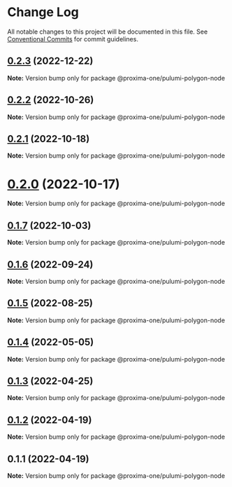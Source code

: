 # Change Log

All notable changes to this project will be documented in this file.
See [Conventional Commits](https://conventionalcommits.org) for commit guidelines.

## [0.2.3](https://github.com/proxima-one/pulumi-components/compare/@proxima-one/pulumi-polygon-node@0.2.2...@proxima-one/pulumi-polygon-node@0.2.3) (2022-12-22)

**Note:** Version bump only for package @proxima-one/pulumi-polygon-node





## [0.2.2](https://github.com/proxima-one/pulumi-components/compare/@proxima-one/pulumi-polygon-node@0.2.1...@proxima-one/pulumi-polygon-node@0.2.2) (2022-10-26)

**Note:** Version bump only for package @proxima-one/pulumi-polygon-node





## [0.2.1](https://github.com/proxima-one/pulumi-components/compare/@proxima-one/pulumi-polygon-node@0.2.0...@proxima-one/pulumi-polygon-node@0.2.1) (2022-10-18)

**Note:** Version bump only for package @proxima-one/pulumi-polygon-node





# [0.2.0](https://github.com/proxima-one/pulumi-components/compare/@proxima-one/pulumi-polygon-node@0.1.8...@proxima-one/pulumi-polygon-node@0.2.0) (2022-10-17)

**Note:** Version bump only for package @proxima-one/pulumi-polygon-node





## [0.1.7](https://github.com/proxima-one/pulumi-components/compare/@proxima-one/pulumi-polygon-node@0.1.6...@proxima-one/pulumi-polygon-node@0.1.7) (2022-10-03)

**Note:** Version bump only for package @proxima-one/pulumi-polygon-node





## [0.1.6](https://github.com/proxima-one/pulumi-components/compare/@proxima-one/pulumi-polygon-node@0.1.5...@proxima-one/pulumi-polygon-node@0.1.6) (2022-09-24)

**Note:** Version bump only for package @proxima-one/pulumi-polygon-node





## [0.1.5](https://github.com/proxima-one/pulumi-components/compare/@proxima-one/pulumi-polygon-node@0.1.4...@proxima-one/pulumi-polygon-node@0.1.5) (2022-08-25)

**Note:** Version bump only for package @proxima-one/pulumi-polygon-node





## [0.1.4](https://github.com/proxima-one/pulumi-components/compare/@proxima-one/pulumi-polygon-node@0.1.3...@proxima-one/pulumi-polygon-node@0.1.4) (2022-05-05)

**Note:** Version bump only for package @proxima-one/pulumi-polygon-node





## [0.1.3](https://github.com/proxima-one/pulumi-components/compare/@proxima-one/pulumi-polygon-node@0.1.2...@proxima-one/pulumi-polygon-node@0.1.3) (2022-04-25)

**Note:** Version bump only for package @proxima-one/pulumi-polygon-node





## [0.1.2](https://github.com/proxima-one/pulumi-components/compare/@proxima-one/pulumi-polygon-node@0.1.1...@proxima-one/pulumi-polygon-node@0.1.2) (2022-04-19)

**Note:** Version bump only for package @proxima-one/pulumi-polygon-node





## 0.1.1 (2022-04-19)

**Note:** Version bump only for package @proxima-one/pulumi-polygon-node

